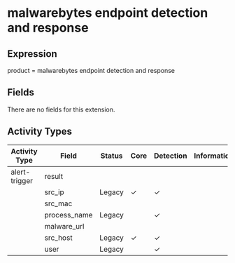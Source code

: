 malwarebytes endpoint detection and response
============================================

Expression
----------

product = malwarebytes endpoint detection and response

Fields
------

There are no fields for this extension.

Activity Types
--------------

| Activity Type | Field        | Status | Core     | Detection | Informational |
| ------------- | ------------ | ------ | -------- | --------- | ------------- |
| alert-trigger | result       |        |          |           |               |
|               | src_ip       | Legacy | &#10003; | &#10003;  |               |
|               | src_mac      |        |          |           |               |
|               | process_name | Legacy |          | &#10003;  |               |
|               | malware_url  |        |          |           |               |
|               | src_host     | Legacy | &#10003; | &#10003;  |               |
|               | user         | Legacy |          | &#10003;  |               |

